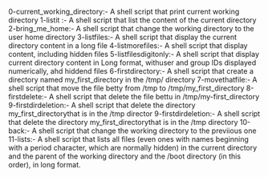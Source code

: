 0-current_working_directory:- A shell script that print current working directory
1-listit :- A shell script that list the content of the current directory
2-bring_me_home:- A shell script that change the working directory to the user home directory
3-listfiles:- A shell script that display the current directory content in a long file
4-listmorefiles:- A shell script that display content, including hidden files
5-listfilesdigitonly:- A shell script that display current directory content in Long format, withuser and group IDs displayed numerically, ahd hiddend files
6-firstdirectory:- A shell script that create a directory named my_first_directory in the /tmp/ directory
7-movethatfile:- A shell script that move the file betty from /tmp to /tmp/my_first_directory
8-firstdelete:- A shell script that delete the file bettu in /tmp/my-first_directory
9-firstdirdeletion:- A shell script that delete the directory my_first_directorythat is in the /tmp director
9-firstdirdeletion:- A shell script that delete the directory my_first_directorythat is in the /tmp directory
10-back:- A shell script that change the working directory to the previious one
11-lists:- A shell script that lists all files (even ones with names beginning with a period character, which are normally hidden) in the current directory and the parent of the working directory and the /boot directory (in this order), in long format. 
